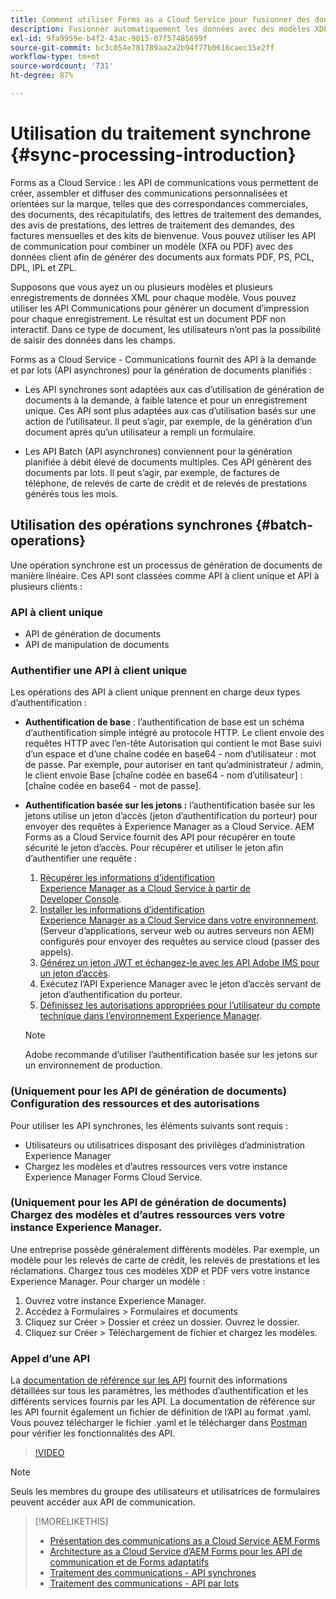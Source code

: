 ```yaml
---
title: Comment utiliser Forms as a Cloud Service pour fusionner des données avec des modèles XDP et PDF ou générer une sortie aux formats PCL, ZPL et PostScript ?
description: Fusionner automatiquement les données avec des modèles XDP et PDF ou générer une sortie aux formats PCL, ZPL et PostScript
exl-id: 9fa9959e-b4f2-43ac-9015-07f57485699f
source-git-commit: bc3c054e781789aa2a2b94f77b0616caec15e2ff
workflow-type: tm+mt
source-wordcount: '731'
ht-degree: 87%

---
```



# Utilisation du traitement synchrone {#sync-processing-introduction}

Forms as a Cloud Service : les API de communications vous permettent de créer, assembler et diffuser des communications personnalisées et orientées sur la marque, telles que des correspondances commerciales, des documents, des récapitulatifs, des lettres de traitement des demandes, des avis de prestations, des lettres de traitement des demandes, des factures mensuelles et des kits de bienvenue. Vous pouvez utiliser les API de communication pour combiner un modèle (XFA ou PDF) avec des données client afin de générer des documents aux formats PDF, PS, PCL, DPL, IPL et ZPL.

Supposons que vous ayez un ou plusieurs modèles et plusieurs enregistrements de données XML pour chaque modèle. Vous pouvez utiliser les API Communications pour générer un document d’impression pour chaque enregistrement. <!-- You can also combine the records into a single document. --> Le résultat est un document PDF non interactif. Dans ce type de document, les utilisateurs n’ont pas la possibilité de saisir des données dans les champs.

Forms as a Cloud Service - Communications fournit des API à la demande et par lots (API asynchrones) pour la génération de documents planifiés :

* Les API synchrones sont adaptées aux cas d’utilisation de génération de documents à la demande, à faible latence et pour un enregistrement unique. Ces API sont plus adaptées aux cas d’utilisation basés sur une action de l’utilisateur. Il peut s’agir, par exemple, de la génération d’un document après qu’un utilisateur a rempli un formulaire.

* Les API Batch (API asynchrones) conviennent pour la génération planifiée à débit élevé de documents multiples. Ces API génèrent des documents par lots. Il peut s’agir, par exemple, de factures de téléphone, de relevés de carte de crédit et de relevés de prestations générés tous les mois.

## Utilisation des opérations synchrones {#batch-operations}

Une opération synchrone est un processus de génération de documents de manière linéaire. Ces API sont classées comme API à client unique et API à plusieurs clients :

### API à client unique

* API de génération de documents
* API de manipulation de documents

<!-- 
### Multi-tenant APIs

* Document utility APIs -->


### Authentifier une API à client unique

Les opérations des API à client unique prennent en charge deux types d’authentification :

* **Authentification de base** : l’authentification de base est un schéma d’authentification simple intégré au protocole HTTP. Le client envoie des requêtes HTTP avec l’en-tête Autorisation qui contient le mot Base suivi d’un espace et d’une chaîne codée en base64 - nom d’utilisateur : mot de passe. Par exemple, pour autoriser en tant qu’administrateur / admin, le client envoie Base [chaîne codée en base64 - nom d’utilisateur] : [chaîne codée en base64 - mot de passe].

* **Authentification basée sur les jetons :** l’authentification basée sur les jetons utilise un jeton d’accès (jeton d’authentification du porteur) pour envoyer des requêtes à Experience Manager as a Cloud Service. AEM Forms as a Cloud Service fournit des API pour récupérer en toute sécurité le jeton d’accès. Pour récupérer et utiliser le jeton afin d’authentifier une requête :

   1. [Récupérer les informations d’identification Experience Manager as a Cloud Service à partir de Developer Console](https://experienceleague.adobe.com/docs/experience-manager-learn/getting-started-with-aem-headless/authentication/service-credentials.html?lang=fr).
   1. [Installer les informations d’identification Experience Manager as a Cloud Service dans votre environnement](https://experienceleague.adobe.com/docs/experience-manager-learn/getting-started-with-aem-headless/authentication/service-credentials.html?lang=fr). (Serveur d’applications, serveur web ou autres serveurs non AEM) configurés pour envoyer des requêtes au service cloud (passer des appels).
   1. [Générez un jeton JWT et échangez-le avec les API Adobe IMS pour un jeton d’accès](https://experienceleague.adobe.com/docs/experience-manager-learn/getting-started-with-aem-headless/authentication/service-credentials.html?lang=fr).
   1. Exécutez l’API Experience Manager avec le jeton d’accès servant de jeton d’authentification du porteur.
   1. [Définissez les autorisations appropriées pour l’utilisateur du compte technique dans l’environnement Experience Manager](https://experienceleague.adobe.com/docs/experience-manager-learn/getting-started-with-aem-headless/authentication/service-credentials.html?lang=fr#configurer-l’accès-dans-aem).

  >[!NOTE]
  >
  >Adobe recommande d’utiliser l’authentification basée sur les jetons sur un environnement de production.

<!-- 

### Authenticate a multi-tenant API

#### Authentication Headers

Every inbound HTTP API call to the multi-tenant API must contain these three headers:


* `x-api-key`
* `x-gw-ims-org-id`
* `Authorization`

The values which should be sent in the `x-api-key` and `x-gw-ims-org-id` headers are provided in the Credentials details screen in the [Adobe Developer Console](https://developer.adobe.com/console). The value of the `x-api-key` header is the Client ID and the value for the `x-gw-ims-org-id` header is the Organization ID.

#### Configure Adobe Developer console to generate an access token

To set up authentication APIs, create a project in Adobe Developer Console and add Communication APIs to the project on Adobe Developer Console. The integration generates API Key, Client Secret, Payload (JWT):

1. Contact you Adobe Developer Console administrator. Ask the administrator to add as a developer.
1. Log in to `https://developer.adobe.com/console/`. Use your developer account that your administrator has provisioned to log in to Adobe Developer Console.
1. Select your organization from the top-right corner. If you do not know your organization, contact your administrator.
1. Tap **[!UICONTROL Create new project]**. A screen to get started with your new project appears. Tap **[!UICONTROL Add API]**. A screen with list of all the APIs enabled for your account appears.
1. Select **[!UICONTROL AEM Forms - Communications]** and tap **[!UICONTROL Next]**. A screen to configure the API appears.
1. Select **[!UICONTROL OPTION 1 Generate a key pair]** and tap **[!UICONTROL Generate keypair]**. It creates and downloads the configuration file. The downloaded configuration file contains all your app settings, along with the only copy of your private key. Adobe does not record your private key, make sure to securely store the downloaded file. Tap **[!UICONTROL Next]**.
1. Select **[!UICONTROL Integrations - Cloud Service]** and tap **[!UICONTROL Save configured API]**. Tap **[!UICONTROL Service Account (JWT)]** to view the API Key, Client Secret, and other information required to access the APIs. You set to use the token to access the APIs.

#### Programmatically generate and use an access token

To programmatically generate an access token, generate a JSON Web Token (JWT) and exchange it with the Adobe Identity Management Service (IMS) for an access token.

Use the following keys, referred to as claims, to construct JWT JSON object:


* `exp`- the requested expiration of the access token, expressed as several seconds since January 1, 1970 GMT. For most use cases, this is a relatively small value. For example, 5 minutes, for five minutes from now, this value should be 1670923791.
* `iss` - the Organization ID from the Adobe Developer Console project, in the format org_ident@AdobeOrg.
* `sub` - the Technical Account ID from the Adobe Developer Console integration, in the format: id@techacct.adobe.com.
* `aud` - the Client ID from the Adobe Developer Console integration prepended with `https://ims-na1.adobelogin.com/c/`.
* `https://ims-na1-stg1.adobelogin.com/s/ent_aemforms_docprocessing` - set to the literal value `true`

This JSON object must be then base64 encoded and signed using the private key for the project. Finally, the encoded value is sent in the body of a POST request to `https://ims-na1.adobelogin.com/ims/exchange/jwt` along with the Client ID and Client Secret for the project.

##### Example

```JSON

    ========================= REQUEST ==========================
    POST https://ims-na1.adobelogin.com/ims/exchange/jwt
    -------------------------- body ----------------------------
    client_id={myClientId}&client_secret={myClientSecret}&jwt_token={myJSONWebToken}
    ------------------------- headers --------------------------
    Content-Type: application/x-www-form-urlencoded
    Cache-Control: no-cache

```

#### Language Support for JWT

While it is possible to do the entire JWT generation and exchange process in custom code, it is more common to use a higher-level library to do so. A number of such libraries are listed on the [Adobe I/O JWT Documentation](https://developer.adobe.com/developer-console/docs/guides/authentication/JWT/).

-->

### (Uniquement pour les API de génération de documents) Configuration des ressources et des autorisations

Pour utiliser les API synchrones, les éléments suivants sont requis :

* Utilisateurs ou utilisatrices disposant des privilèges d’administration Experience Manager
* Chargez les modèles et d’autres ressources vers votre instance Experience Manager Forms Cloud Service.

### (Uniquement pour les API de génération de documents) Chargez des modèles et d’autres ressources vers votre instance Experience Manager.

Une entreprise possède généralement différents modèles. Par exemple, un modèle pour les relevés de carte de crédit, les relevés de prestations et les réclamations. Chargez tous ces modèles XDP et PDF vers votre instance Experience Manager. Pour charger un modèle :

1. Ouvrez votre instance Experience Manager.
1. Accédez à Formulaires > Formulaires et documents
1. Cliquez sur Créer > Dossier et créez un dossier. Ouvrez le dossier.
1. Cliquez sur Créer > Téléchargement de fichier et chargez les modèles.

### Appel d’une API

La [documentation de référence sur les API](https://developer.adobe.com/experience-manager-forms-cloud-service-developer-reference/) fournit des informations détaillées sur tous les paramètres, les méthodes d’authentification et les différents services fournis par les API. La documentation de référence sur les API fournit également un fichier de définition de l’API au format .yaml. Vous pouvez télécharger le fichier .yaml et le télécharger dans [Postman](https://www.postman.com/) pour vérifier les fonctionnalités des API.

>[!VIDEO](https://video.tv.adobe.com/v/335771)

>[!NOTE]
>
>Seuls les membres du groupe des utilisateurs et utilisatrices de formulaires peuvent accéder aux API de communication.

>[!MORELIKETHIS]
>
>* [Présentation des communications as a Cloud Service AEM Forms](/help/forms/aem-forms-cloud-service-communications-introduction.md)
>* [Architecture as a Cloud Service d’AEM Forms pour les API de communication et de Forms adaptatifs](/help/forms/aem-forms-cloud-service-architecture.md)
>* [Traitement des communications - API synchrones](/help/forms/aem-forms-cloud-service-communications.md)
>* [Traitement des communications - API par lots](/help/forms/aem-forms-cloud-service-communications-batch-processing.md)